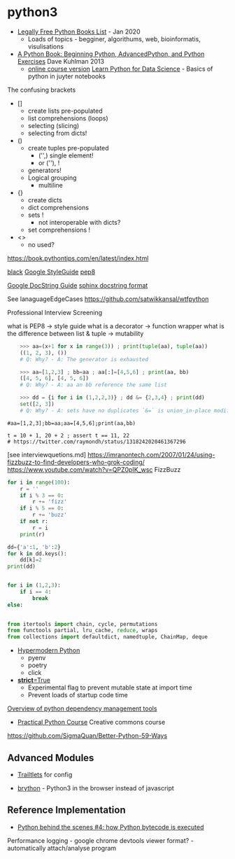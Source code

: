 python3
=======

* [Legally Free Python Books List](https://www.pythonkitchen.com/legally-free-python-books-list/) - Jan 2020
    * Loads of topics - begginer, algorithums, web, bioinformatis, visulisations
* [A Python Book: Beginning Python, AdvancedPython, and Python Exercises](http://www.davekuhlman.org/python_book_01.pdf) Dave Kuhlman 2013
    * [online course version](http://www.davekuhlman.org/python_course_03.html)
[Learn Python for Data Science](https://github.com/blobcity/python-for-data-science) - Basics of python in juyter notebooks

The confusing brackets
* []
    * create lists pre-populated
    * list comprehensions (loops)
    * selecting (slicing)
    * selecting from dicts!
* ()
    * create tuples pre-populated
        * ('',) single element!
        * or (''), !
    * generators!
    * Logical grouping
        * multiline
* {}
    * create dicts
    * dict comprehensions
    * sets !
        * not interoperable with dicts?
    * set comprehensions !
* <>
    * no used?


https://book.pythontips.com/en/latest/index.html


[black](https://black.readthedocs.io/)
[Google StyleGuide](https://google.github.io/styleguide/pyguide.html)
[pep8](https://www.python.org/dev/peps/pep-0008/)

[Google DocString Guide](https://sphinxcontrib-napoleon.readthedocs.io/en/latest/example_google.html)
[sphinx docstring format](https://thomas-cokelaer.info/tutorials/sphinx/docstring_python.html#template.MainClass1.function1)


See lanaguageEdgeCases
https://github.com/satwikkansal/wtfpython


Professional Interview Screening

what is PEP8 -> style guide
what is a decorator -> function wrapper
what is the difference between list & tuple -> mutability

```python
    >>> aa=(x+1 for x in range(3)) ; print(tuple(aa), tuple(aa))
    ((1, 2, 3), ())
    # Q: Why? - A: The generator is exhausted

    >>> aa=[1,2,3] ; bb=aa ; aa[:]=[4,5,6] ; print(aa, bb)
    ([4, 5, 6], [4, 5, 6])
    # Q: Why? - A: aa an bb reference the same list

    >>> dd = {i for i in (1,2,2,3)} ; dd &= {2,3,4} ; print(dd)
    set([2, 3])
    # Q: Why? - A: sets have no duplicates `&=` is union_in-place modification
```
    #aa=[1,2,3];bb=aa;aa=[4,5,6];print(aa,bb)

    t = 10 + 1, 20 + 2 ; assert t == 11, 22
    # https://twitter.com/raymondh/status/1318242020461367296

[see interviewquetions.md]
https://imranontech.com/2007/01/24/using-fizzbuzz-to-find-developers-who-grok-coding/
https://www.youtube.com/watch?v=QPZ0pIK_wsc
FizzBuzz

```python
for i in range(100):
    r = ''
    if i % 3 == 0:
        r += 'fizz'
    if i % 5 == 0:
        r += 'buzz'
    if not r:
        r = i
    print(r)
```


```python
dd={'a':1, 'b':2}
for k in dd.keys():
    dd[k]=2
print(dd)


for i in (1,2,3):
    if i == 4:
        break
else:
    

```

```python
from itertools import chain, cycle, permutations
from functools partial, lru_cache, reduce, wraps
from collections import defaultdict, namedtuple, ChainMap, deque
```

* [Hypermodern Python](https://cjolowicz.github.io/posts/hypermodern-python-01-setup/)
    * pyenv
    * poetry
    * click
* [__strict__=True](https://instagram-engineering.com/python-at-scale-strict-modules-c0bb9245c834)
    * Experimental flag to prevent mutable state at import time
    * Prevent loads of startup code time

[Overview of python dependency management tools](https://modelpredict.com/python-dependency-management-tools)

* [Practical Python Course](https://github.com/dabeaz-course/practical-python) Creative commons course

https://github.com/SigmaQuan/Better-Python-59-Ways

Advanced Modules
----------------

* [Trailtlets](https://github.com/ipython/traitlets) for config



* [brython](https://brython.info/) - Python3 in the browser instead of javascript

Reference Implementation
------------------------

* [Python behind the scenes #4: how Python bytecode is executed](https://tenthousandmeters.com/blog/python-behind-the-scenes-4-how-python-bytecode-is-executed/)


Performance logging - google chrome devtools viewer format? - automatically attach/analyse program
